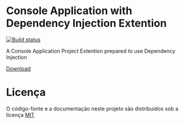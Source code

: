 # Console Application with Dependency Injection  Extention

[![Build status](https://github.com/angelobelchior/ConsoleAppWithDI/workflows/ConsoleAppWithDI/badge.svg)](https://github.com/angelobelchior/ConsoleAppWithDI/workflows/ConsoleAppWithDI/badge.svg)

A Console Application Project Extention prepared to use Dependency Injection

[Download](https://marketplace.visualstudio.com/items?itemName=AngeloBelchior.ConsoleAppWithDI)

# Licença

O código-fonte e a documentação neste projeto são distribuidos sob a licença [MIT](LICENSE)
